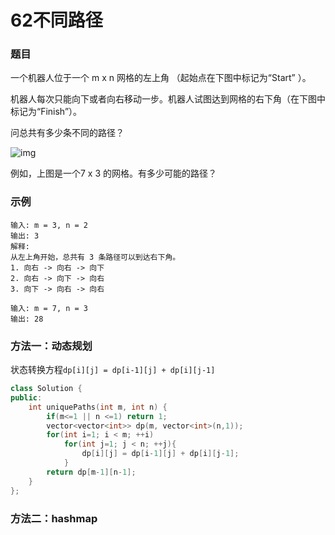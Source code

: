 # 62不同路径

### 题目

一个机器人位于一个 m x n 网格的左上角 （起始点在下图中标记为“Start” ）。

机器人每次只能向下或者向右移动一步。机器人试图达到网格的右下角（在下图中标记为“Finish”）。

问总共有多少条不同的路径？

![img](https://assets.leetcode-cn.com/aliyun-lc-upload/uploads/2018/10/22/robot_maze.png)

例如，上图是一个7 x 3 的网格。有多少可能的路径？

### 示例

```
输入: m = 3, n = 2
输出: 3
解释:
从左上角开始，总共有 3 条路径可以到达右下角。
1. 向右 -> 向右 -> 向下
2. 向右 -> 向下 -> 向右
3. 向下 -> 向右 -> 向右

输入: m = 7, n = 3
输出: 28
```

### 方法一：动态规划

状态转换方程`dp[i][j] = dp[i-1][j] + dp[i][j-1]`

```c++
class Solution {
public:
    int uniquePaths(int m, int n) {
        if(m<=1 || n <=1) return 1;
        vector<vector<int>> dp(m, vector<int>(n,1));
        for(int i=1; i < m; ++i)
            for(int j=1; j < n; ++j){
                dp[i][j] = dp[i-1][j] + dp[i][j-1];
            }
        return dp[m-1][n-1];
    }
};
```





### 方法二：hashmap

